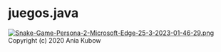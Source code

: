 # juegos.java
[![Snake-Game-Persona-2-Microsoft-Edge-25-3-2023-01-46-29.png](https://i.postimg.cc/HxhfCGvg/Snake-Game-Persona-2-Microsoft-Edge-25-3-2023-01-46-29.png)](https://postimg.cc/7GSBgRys)
Copyright (c) 2020 Ania Kubow
